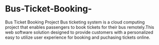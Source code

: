 # Bus-Ticket-Booking-
Bus Ticket Booking Project
Bus ticketing system is a cloud computing project that enables passengers to book tickets for their bus remotely.This web software solution designed to provide customers with a personalized easy to utilize user experience for booking and puchasing tickets online.

